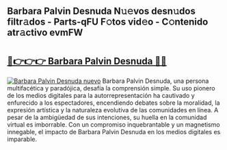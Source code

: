 ## Barbara Palvin Desnuda N𝚞𝚎vos desn𝚞dos filtr𝚊dos - Parts-qFU F𝚘tos vid𝚎o - C𝚘ntenido atr𝚊ctivo evmFW

# <h2><a href="http://mb1yoo.tromn.icu/?c=Barbara+Palvin+Desnuda">🔗👉👉👉 Barbara Palvin Desnuda 🔗🔗</a></h2>

[![Barbara Palvin Desnuda nuevo](https://i.imgur.com/pEAQMta.gif)](http://mb1yoo.tromn.icu/?c=Barbara+Palvin+Desnuda)
Barbara Palvin Desnuda, una persona multifacética y paradójica, desafía la comprensión simple. Su uso pionero de los medios digitales para la autorrepresentación ha cautivado y enfurecido a los espectadores, encendiendo debates sobre la moralidad, la expresión artística y la naturaleza evolutiva de las comunidades en línea. A pesar de la ambigüedad de sus intenciones, su huella en la comunidad virtual es imborrable. Con un compromiso inquebrantable y un magnetismo innegable, el impacto de Barbara Palvin Desnuda en los medios digitales es imparable.
